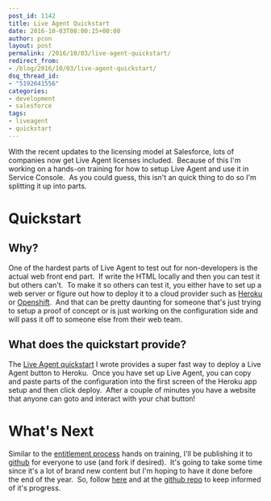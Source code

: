 ```yaml
---
post_id: 1142
title: Live Agent Quickstart
date: 2016-10-03T08:00:15+00:00
author: pcon
layout: post
permalink: /2016/10/03/live-agent-quickstart/
redirect_from:
- /blog/2016/10/03/live-agent-quickstart/
dsq_thread_id:
- "5192641556"
categories:
- development
- salesforce
tags:
- liveagent
- quickstart
---
```

With the recent updates to the licensing model at Salesforce, lots of companies now get Live Agent licenses included.  Because of this I'm working on a hands-on training for how to setup Live Agent and use it in Service Console.  As you could guess, this isn't an quick thing to do so I'm splitting it up into parts.

# Quickstart

## Why?

One of the hardest parts of Live Agent to test out for non-developers is the actual web front end part.  If write the HTML locally and then you can test it but others can't.  To make it so others can test it, you either have to set up a web server or figure out how to deploy it to a cloud provider such as [Heroku](https://heroku.com/) or [Openshift](https://www.openshift.com/).  And that can be pretty daunting for someone that's just trying to setup a proof of concept or is just working on the configuration side and will pass it off to someone else from their web team.

## What does the quickstart provide?

The [Live Agent quickstart](https://github.com/pcon/liveagent-quickstart) I wrote provides a super fast way to deploy a Live Agent button to Heroku.  Once you have set up Live Agent, you can copy and paste parts of the configuration into the first screen of the Heroku app setup and then click deploy.  After a couple of minutes you have a website that anyone can goto and interact with your chat button!

# What's Next

Similar to the [entitlement process](http://pcon.github.io/handsontraining/entitlements/) hands on training, I'll be publishing it to [github](http://pcon.github.io/handsontraining/entitlements/) for everyone to use (and fork if desired).  It's going to take some time since it's a lot of brand new content but I'm hoping to have it done before the end of the year.  So, follow [here](http://blog.deadlypenguin.com/blog/feed/) and at the [github repo](http://pcon.github.io/handsontraining/entitlements/) to keep informed of it's progress.